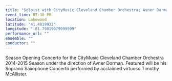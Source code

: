 ```yaml
---
title: "Soloist with CityMusic Cleveland Chamber Orchestra; Avner Dorman's Saxophone Concerto"
event_time: 07:30 PM
location: Lakewood
latitude: "41.4819932"
longitude: "-81.79819079999999"
performance_url: ""
ensemble: ""
conductor: ""
---
```

Season Opening Concerto for the CityMusic Cleveland Chamber Orchestra 2014-2015 Season under the direction of Avner Dorman. Featured will be his Soprano Saxophone Concerto performed by acclaimed virtuoso Timothy McAllister. 